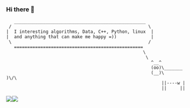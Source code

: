 
### Hi there 👋
```
   __________________________________________________
 /                                                    \
|  I interesting algorithms, Data, C++, Python, linux  |
|  and anything that can make me happy =))             |
 \                                                    /
   =================================================
                                                    \ 
                                                     \
                                                       ^__^                             
                                                       (oo)\_______                   
                                                       (__)\       )\/\             
                                                           ||----w |           
                                                           ||     ||                                                    
```


<img align="center" src="https://github-readme-stats.vercel.app/api?username=mo1ein&include_all_commits=true&count_private=true&show_icons=true&theme=dark&hide=stars,issues" /><img align="center" src="https://github-readme-stats.vercel.app/api/top-langs/?username=mo1ein&layout=compact" />

<!--
**mo1ein/mo1ein** is a ✨ _special_ ✨ repository because its `README.md` (this file) appears on your GitHub profile.

Here are some ideas to get you started:

- 🔭 I’m currently working on ...
- 🌱 I’m currently learning ...
- 👯 I’m looking to collaborate on ...
- 🤔 I’m looking for help with ...
- 💬 Ask me about ...
- 📫 How to reach me: ...
- 😄 Pronouns: ...
- ⚡ Fun fact: ...
-->

